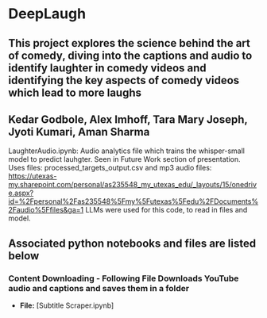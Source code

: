 # DeepLaugh
## This project explores the science behind the art of comedy, diving into the captions and audio to identify laughter in comedy videos and identifying the key aspects of comedy videos which lead to more laughs
## Kedar Godbole, Alex Imhoff, Tara Mary Joseph, Jyoti Kumari, Aman Sharma

LaughterAudio.ipynb: Audio analytics file which trains the whisper-small model to predict lauhgter. Seen in Future Work section of presentation. Uses files: processed_targets_output.csv and mp3 audio files: https://utexas-my.sharepoint.com/personal/as235548_my_utexas_edu/_layouts/15/onedrive.aspx?id=%2Fpersonal%2Fas235548%5Fmy%5Futexas%5Fedu%2FDocuments%2Faudio%5Ffiles&ga=1
LLMs were used for this code, to read in files and model.

## Associated python notebooks and files are listed below 

### Content Downloading - Following File Downloads YouTube audio and captions and saves them in a folder
- **File:** [Subtitle Scraper.ipynb]
